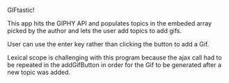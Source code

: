 GIFtastic!

This app hits the GIPHY API and populates topics in the embeded array picked by the author and lets the user add topics to add gifs.

User can use the enter key rather than clicking the button to add a Gif.

Lexical scope is challenging with this program because the ajax call had to be repeated in the addGifButton in order for the Gif to be generated after a new topic was added.

